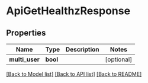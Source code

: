 # ApiGetHealthzResponse

## Properties
Name | Type | Description | Notes
------------ | ------------- | ------------- | -------------
**multi_user** | **bool** |  | [optional]

[[Back to Model list]](../README.md#documentation-for-models) [[Back to API list]](../README.md#documentation-for-api-endpoints) [[Back to README]](../README.md)
